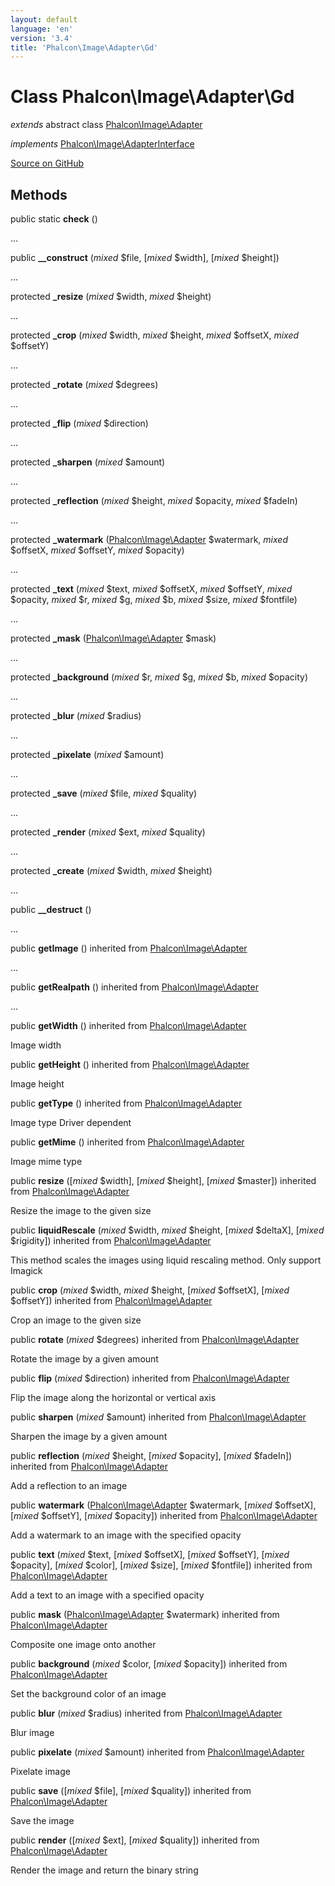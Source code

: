 ```yaml
---
layout: default
language: 'en'
version: '3.4'
title: 'Phalcon\Image\Adapter\Gd'
---
```

# Class **Phalcon\Image\Adapter\Gd**

*extends* abstract class [Phalcon\Image\Adapter](/3.4/en/api/Phalcon_Image_Adapter)

*implements* [Phalcon\Image\AdapterInterface](/3.4/en/api/Phalcon_Image_AdapterInterface)

<a href="https://github.com/phalcon/cphalcon/tree/v3.4.0/phalcon/image/adapter/gd.zep" class="btn btn-default btn-sm">Source on GitHub</a>

## Methods
public static  **check** ()

...


public  **__construct** (*mixed* $file, [*mixed* $width], [*mixed* $height])

...


protected  **_resize** (*mixed* $width, *mixed* $height)

...


protected  **_crop** (*mixed* $width, *mixed* $height, *mixed* $offsetX, *mixed* $offsetY)

...


protected  **_rotate** (*mixed* $degrees)

...


protected  **_flip** (*mixed* $direction)

...


protected  **_sharpen** (*mixed* $amount)

...


protected  **_reflection** (*mixed* $height, *mixed* $opacity, *mixed* $fadeIn)

...


protected  **_watermark** ([Phalcon\Image\Adapter](/3.4/en/api/Phalcon_Image_Adapter) $watermark, *mixed* $offsetX, *mixed* $offsetY, *mixed* $opacity)

...


protected  **_text** (*mixed* $text, *mixed* $offsetX, *mixed* $offsetY, *mixed* $opacity, *mixed* $r, *mixed* $g, *mixed* $b, *mixed* $size, *mixed* $fontfile)

...


protected  **_mask** ([Phalcon\Image\Adapter](/3.4/en/api/Phalcon_Image_Adapter) $mask)

...


protected  **_background** (*mixed* $r, *mixed* $g, *mixed* $b, *mixed* $opacity)

...


protected  **_blur** (*mixed* $radius)

...


protected  **_pixelate** (*mixed* $amount)

...


protected  **_save** (*mixed* $file, *mixed* $quality)

...


protected  **_render** (*mixed* $ext, *mixed* $quality)

...


protected  **_create** (*mixed* $width, *mixed* $height)

...


public  **__destruct** ()

...


public  **getImage** () inherited from [Phalcon\Image\Adapter](/3.4/en/api/Phalcon_Image_Adapter)

...


public  **getRealpath** () inherited from [Phalcon\Image\Adapter](/3.4/en/api/Phalcon_Image_Adapter)

...


public  **getWidth** () inherited from [Phalcon\Image\Adapter](/3.4/en/api/Phalcon_Image_Adapter)

Image width



public  **getHeight** () inherited from [Phalcon\Image\Adapter](/3.4/en/api/Phalcon_Image_Adapter)

Image height



public  **getType** () inherited from [Phalcon\Image\Adapter](/3.4/en/api/Phalcon_Image_Adapter)

Image type
Driver dependent



public  **getMime** () inherited from [Phalcon\Image\Adapter](/3.4/en/api/Phalcon_Image_Adapter)

Image mime type



public  **resize** ([*mixed* $width], [*mixed* $height], [*mixed* $master]) inherited from [Phalcon\Image\Adapter](/3.4/en/api/Phalcon_Image_Adapter)

Resize the image to the given size



public  **liquidRescale** (*mixed* $width, *mixed* $height, [*mixed* $deltaX], [*mixed* $rigidity]) inherited from [Phalcon\Image\Adapter](/3.4/en/api/Phalcon_Image_Adapter)

This method scales the images using liquid rescaling method. Only support Imagick



public  **crop** (*mixed* $width, *mixed* $height, [*mixed* $offsetX], [*mixed* $offsetY]) inherited from [Phalcon\Image\Adapter](/3.4/en/api/Phalcon_Image_Adapter)

Crop an image to the given size



public  **rotate** (*mixed* $degrees) inherited from [Phalcon\Image\Adapter](/3.4/en/api/Phalcon_Image_Adapter)

Rotate the image by a given amount



public  **flip** (*mixed* $direction) inherited from [Phalcon\Image\Adapter](/3.4/en/api/Phalcon_Image_Adapter)

Flip the image along the horizontal or vertical axis



public  **sharpen** (*mixed* $amount) inherited from [Phalcon\Image\Adapter](/3.4/en/api/Phalcon_Image_Adapter)

Sharpen the image by a given amount



public  **reflection** (*mixed* $height, [*mixed* $opacity], [*mixed* $fadeIn]) inherited from [Phalcon\Image\Adapter](/3.4/en/api/Phalcon_Image_Adapter)

Add a reflection to an image



public  **watermark** ([Phalcon\Image\Adapter](/3.4/en/api/Phalcon_Image_Adapter) $watermark, [*mixed* $offsetX], [*mixed* $offsetY], [*mixed* $opacity]) inherited from [Phalcon\Image\Adapter](/3.4/en/api/Phalcon_Image_Adapter)

Add a watermark to an image with the specified opacity



public  **text** (*mixed* $text, [*mixed* $offsetX], [*mixed* $offsetY], [*mixed* $opacity], [*mixed* $color], [*mixed* $size], [*mixed* $fontfile]) inherited from [Phalcon\Image\Adapter](/3.4/en/api/Phalcon_Image_Adapter)

Add a text to an image with a specified opacity



public  **mask** ([Phalcon\Image\Adapter](/3.4/en/api/Phalcon_Image_Adapter) $watermark) inherited from [Phalcon\Image\Adapter](/3.4/en/api/Phalcon_Image_Adapter)

Composite one image onto another



public  **background** (*mixed* $color, [*mixed* $opacity]) inherited from [Phalcon\Image\Adapter](/3.4/en/api/Phalcon_Image_Adapter)

Set the background color of an image



public  **blur** (*mixed* $radius) inherited from [Phalcon\Image\Adapter](/3.4/en/api/Phalcon_Image_Adapter)

Blur image



public  **pixelate** (*mixed* $amount) inherited from [Phalcon\Image\Adapter](/3.4/en/api/Phalcon_Image_Adapter)

Pixelate image



public  **save** ([*mixed* $file], [*mixed* $quality]) inherited from [Phalcon\Image\Adapter](/3.4/en/api/Phalcon_Image_Adapter)

Save the image



public  **render** ([*mixed* $ext], [*mixed* $quality]) inherited from [Phalcon\Image\Adapter](/3.4/en/api/Phalcon_Image_Adapter)

Render the image and return the binary string



